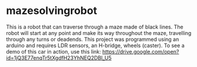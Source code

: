 # mazesolvingrobot
This is a robot that can traverse through a maze made of black lines. The robot will start at any point and make its way throughout
the maze, travelling through any turns or deadends. This project was programmed using an arduino and requires LDR sensors, an H-bridge,
wheels (caster). To see a demo of this car in action, use this link: https://drive.google.com/open?id=1jQ3E77enqTr5tXgdfH23YhNEQ2DBl_U5
